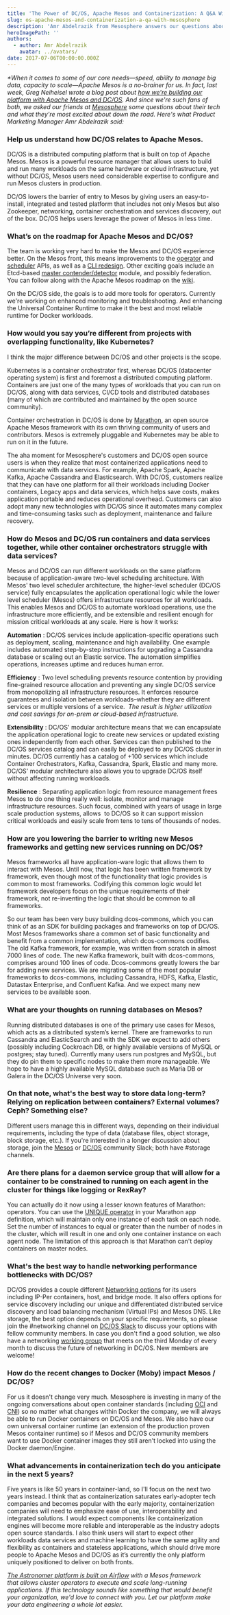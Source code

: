 ```yaml
---
title: 'The Power of DC/OS, Apache Mesos and Containerization: A Q&A With Mesosphere'
slug: os-apache-mesos-and-containerization-a-qa-with-mesosphere
description: 'Amr Abdelrazik from Mesosphere answers our questions about Apache Mesos and DC/OS. '
heroImagePath: ''
authors:
  - author: Amr Abdelrazik
    avatar: ../avatars/
date: 2017-07-06T00:00:00.000Z
---
```


_\*When it comes to some of our core needs—speed, ability to manage big data, capacity to scale—Apache Mesos is a no-brainer for us. In fact, last week, Greg Neiheisel wrote a blog post about [how we're building our platform with Apache Mesos and DC/OS](https://www.astronomer.io/blog/building-next-generation-data-infrastructure-with-apache-mesos-and-dc/os). And since we're such fans of both, we asked our friends at [Mesosphere](https://mesosphere.com/) some questions about their tech and what they're most excited about down the road. Here's what Product Marketing Manager Amr Abdelrazik said:&nbsp;_

### Help us understand how DC/OS relates to Apache Mesos.

DC/OS is a distributed computing platform that is built on top of Apache Mesos. Mesos is a powerful resource manager that allows users to build and run many workloads on the same hardware or cloud infrastructure, yet without DC/OS, Mesos users need considerable expertise to configure and run Mesos clusters in production.

DC/OS lowers the barrier of entry to Mesos by giving users an easy-to-install, integrated and tested platform that includes not only Mesos but also Zookeeper, networking, container orchestration and services discovery, out of the box. DC/OS helps users leverage the power of Mesos in less time.

### What’s on the roadmap for Apache Mesos and DC/OS?

The team is working very hard to make the Mesos and DC/OS experience better. On the Mesos front, this means improvements to the [operator](https://issues.apache.org/jira/browse/MESOS-6007) and [scheduler](https://issues.apache.org/jira/browse/MESOS-3302) APIs, as well as a [CLI redesign](https://issues.apache.org/jira/browse/MESOS-5676). Other exciting goals include an Etcd-based [master contender/detector](https://issues.apache.org/jira/browse/MESOS-1806) module, and possibly federation. You can follow along with the Apache Mesos roadmap on the [wiki](https://cwiki.apache.org/confluence/display/MESOS/Roadmap).

On the DC/OS side, the goals is to add more tools for operators. Currently we're working on enhanced monitoring and troubleshooting. And enhancing the Universal Container Runtime to make it the best and most reliable runtime for Docker workloads.

### How would you say you’re different from projects with overlapping functionality, like Kubernetes?

I think the major difference between DC/OS and other projects is the scope.

Kubernetes is a container orchestrator first, whereas DC/OS (datacenter operating system) is first and foremost a distributed computing platform. Containers are just one of the many types of workloads that you can run on DC/OS, along with data services, CI/CD tools and distributed databases (many of which are contributed and maintained by the open source community).&nbsp;

Container orchestration in DC/OS is done by [Marathon](https://mesosphere.github.io/marathon/), an open source Apache Mesos framework with its own thriving community of users and contributors. Mesos is extremely pluggable and Kubernetes may be able to run on it in the future.

The aha moment for Mesosphere's customers and DC/OS open source users is when they realize that most containerized applications need to communicate with data services. For example, Apache Spark, Apache Kafka, Apache Cassandra and Elasticsearch. With DC/OS, customers realize that they can have one platform for all their workloads including Docker containers, Legacy apps and data services, which helps save costs, makes application portable and reduces operational overhead. Customers can also adopt many new technologies with DC/OS since it automates many complex and time-consuming tasks such as deployment, maintenance and failure recovery.

### How do Mesos and DC/OS run containers and data services together, while other container orchestrators struggle with data services?

Mesos and DC/OS can run different workloads on the same platform because of application-aware two-level scheduling architecture. With Mesos' two level scheduler architecture, the higher-level scheduler (DC/OS service) fully encapsulates the application operational logic while the lower level scheduler (Mesos) offers infrastructure resources for all workloads. This enables Mesos and DC/OS to automate workload operations, use the infrastructure more efficiently, and be extensible and resilient enough for mission critical workloads at any scale. Here is how it works:

**Automation** : DC/OS services include application-specific operations such as deployment, scaling, maintenance and high availability. One example includes automated step-by-step instructions for upgrading a Cassandra database or scaling out an Elastic service. The automation simplifies operations, increases uptime and reduces human error.&nbsp;

**Efficiency** : Two level scheduling prevents resource contention by providing fine-grained resource allocation and preventing any single DC/OS service from monopolizing all infrastructure resources. It enforces resource guarantees and isolation between workloads–whether they are different services or multiple versions of a service. &nbsp;_The result is higher utilization and cost savings for on-prem or cloud-based infrastructure._

**Extensibility** : DC/OS' modular architecture means that we can encapsulate the application operational logic to create new services or updated existing ones independently from each other. Services can then published to the DC/OS services catalog and can easily be deployed to any DC/OS cluster in minutes. DC/OS currently has a catalog of +100 services which include Container Orchestrators, Kafka, Cassandra, Spark, Elastic and many more. DC/OS' modular architecture also allows you to upgrade DC/OS itself without affecting running workloads.

**Resilience** : Separating application logic from resource management frees Mesos to do one thing really well: isolate, monitor and manage infrastructure resources. Such focus,&nbsp;combined with years of usage in large scale production systems, allows &nbsp;to DC/OS so it can support mission critical workloads and easily scale from tens to tens of thousands of nodes.

### How are you lowering the barrier to writing new Mesos frameworks and getting new services running on DC/OS?

Mesos frameworks all have application-ware logic that allows them to interact with Mesos. Until now, that logic has been written framework by framework, even though most of the functionality that logic provides is common to most frameworks. Codifying this common logic would let framework developers focus on the unique requirements of their framework, not re-inventing the logic that should be common to all frameworks.&nbsp;

So our team has been very busy building dcos-commons, which you can think of as an SDK for building packages and frameworks on top of DC/OS. Most Mesos frameworks share a common set of basic functionality and benefit from a common implementation, which dcos-commons codifies. The old Kafka framework, for example, was written from scratch in almost 7000 lines of code. The new Kafka framework, built with dcos-commons, comprises around 100 lines of code. Dcos-commons greatly lowers the bar for adding new services. We are migrating some of the most popular frameworks to dcos-commons, including Cassandra, HDFS, Kafka, Elastic, Datastax Enterprise, and Confluent Kafka. And we expect many new services to be available soon.

### What are your thoughts on running databases on Mesos?

Running distributed databases is one of the primary use cases for Mesos, which acts as a distributed system’s kernel. There are frameworks to run Cassandra and ElasticSearch and with the SDK we expect to add others (possibly including Cockroach DB, or highly available versions of MySQL or postgres; stay tuned). Currently many users run postgres and MySQL, but they do pin them to specific nodes to make them more manageable. We hope to have a highly available MySQL database such as Maria DB or Galera in the DC/OS Universe very soon.

### On that note, what's the best way to store data long-term? Relying on replication between containers? External volumes? Ceph? Something else?

Different users manage this in different ways, depending on their individual requirements, including the type of data (database files, object storage, block storage, etc.). If you're interested in a longer discussion about storage, join the [Mesos](https://mesos-slackin.herokuapp.com/) or [DC/OS](https://chat.dcos.io/) community Slack; both have #storage channels.

### Are there plans for a daemon service group that will allow for a container to be constrained to running on each agent in the cluster for things like logging or RexRay?

You can actually do it now using a lesser known features of Marathon: operators. You can use the [UNIQUE operator](https://mesosphere.github.io/marathon/docs/constraints.html#unique-operator) in your Marathon app definition, which will maintain only one instance of each task on each node. Set the number of instances to equal or greater than the number of nodes in the cluster, which will result in one and only one container instance on each agent node. The limitation of this approach is that Marathon can't deploy containers on master nodes.&nbsp;

### What's the best way to handle networking performance bottlenecks with DC/OS?

DC/OS provides a couple different [Networking options](https://dcos.io/docs/1.9/networking/) for its users including IP-Per containers, host, and bridge mode. It also offers options for service discovery including our unique and differentiated distributed service discovery and load balancing mechanism (Virtual IPs) and Mesos DNS. Like storage, the best option depends on your specific requirements, so please join the #networking channel on [DC/OS Slack](https://chat.dcos.io/) to discuss your options with fellow community members. In case you don't find a good solution, we also have a networking [working group](https://github.com/dcos/community/blob/master/README.md#dcos-community) that meets on the third Monday of every month to discuss the future of networking in DC/OS. New members are welcome!

### How do the recent changes to Docker (Moby) impact Mesos / DC/OS?

For us it doesn't change very much. Mesosphere is investing in many of the ongoing conversations about open container standards (including [OCI](https://www.opencontainers.org/) and [CNI](https://github.com/containernetworking/cni#cni---the-container-network-interface)) so no matter what changes within Docker the company, we will always be able to run Docker containers on DC/OS and Mesos. We also have our own universal container runtime (an extension of the production proven Mesos container runtime) so if Mesos and DC/OS community members want to use Docker container images they still aren't locked into using the Docker daemon/Engine.

### What advancements in containerization tech do you anticipate in the next 5 years?

Five years is like 50 years in container-land, so I'll focus on the next two years instead. I think that as containerization saturates early-adopter tech companies and becomes popular with the early majority, containerization companies will need to emphasize ease of use, interoperability and integrated solutions. I would expect components like containerization engines will become more reliable and interoperable as the industry adopts open source standards. I also think users will start to expect other workloads data services and machine learning to have the same agility and flexibility as containers and stateless applications, which should drive more people to Apache Mesos and DC/OS as it’s currently the only platform uniquely positioned to deliver on both fronts.

_[The Astronomer platform is built on Airflow](https://www.astronomer.io/blog/airflow-at-astronomer)&nbsp;with a Mesos framework that&nbsp;allows cluster operators to execute and scale long-running applications.&nbsp;If this technology sounds like something that would benefit your organization, we'd love to connect with you. Let our platform make your data engineering a whole lot easier._

